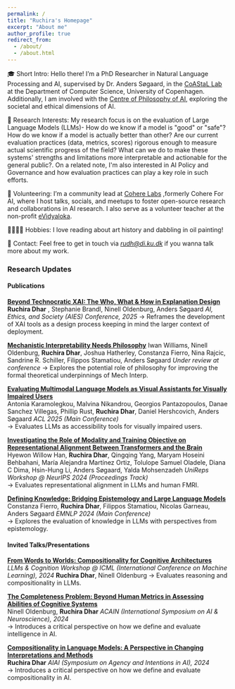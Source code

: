 ```yaml
---
permalink: /
title: "Ruchira's Homepage"
excerpt: "About me"
author_profile: true
redirect_from: 
  - /about/
  - /about.html
---
```



🎓 Short Intro: Hello there! I’m a PhD Researcher in Natural Language Processing and AI, supervised by Dr. Anders Søgaard, in the [CoAStaL Lab](https://coastalcph.github.io) at the Department of Computer Science, University of Copenhagen. Additionally, I am involved with the [Centre of Philosophy of AI](https://cpai.ku.dk/), exploring the societal and ethical dimensions of AI.

🧠 Research Interests: My research focus is on the evaluation of Large Language Models (LLMs)- How do we know if a model is "good" or "safe"? How do we know if a model is actually better than other? Are our current evaluation practices (data, metrics, scores) rigorous enough to measure actual scientific progress of the field? What can we do to make these systems' strengths and limitations more interpretable and actionable for the general public?. On a related note, I'm also interested in AI Policy and Governance and how evaluation practices can play a key role in such efforts.

👥 Volunteering: I’m a community lead at [Cohere Labs](https://cohere.com/research) ,formerly Cohere For AI, where I host talks, socials, and meetups to foster open-source research and collaborations in AI research. I also serve as a volunteer teacher at the non-profit [eVidyaloka](https://www.evidyaloka.org/).

🚶🏽‍♀️‍➡️ Hobbies: I love reading about art history and dabbling in oil painting!

📢 Contact: Feel free to get in touch via *rudh@di.ku.dk* if you wanna talk more about my work.


### Research Updates

#### Publications

**[Beyond Technocratic XAI: The Who, What & How in Explanation Design](https://arxiv.org/abs/2508.09231)**
**Ruchira Dhar** , Stephanie Brandl, Ninell Oldenburg, Anders Søgaard
*AI, Ethics, and Society (AIES) Conference, 2025*
→ Reframes the development of XAI tools as a design process keeping in mind the larger context of deployment.

**[Mechanistic Interpretability Needs Philosophy](https://arxiv.org/abs/2506.18852)**
Iwan Williams, Ninell Oldenburg, **Ruchira Dhar**, Joshua Hatherley, Constanza Fierro, Nina Rajcic, Sandrine R. Schiller, Filippos Stamatiou, Anders Søgaard
*Under review at conference*
→ Explores the potential role of philosophy for improving the formal theoretical underpinnings of Mech Interp.

**[Evaluating Multimodal Language Models as Visual Assistants for Visually Impaired Users](https://aclanthology.org/2025.acl-long.1260/)**  
Antonia Karamolegkou, Malvina Nikandrou, Georgios Pantazopoulos, Danae Sanchez Villegas, Phillip Rust, **Ruchira Dhar**, Daniel Hershcovich, Anders Søgaard
*ACL 2025 (Main Conference)*  
→ Evaluates LLMs as accessibility tools for visually impaired users.

**[Investigating the Role of Modality and Training Objective on Representational Alignment Between Transformers and the Brain](https://openreview.net/forum?id=t4CnKu6yXn#discussion)**  
Hyewon Willow Han, **Ruchira Dhar**, Qingqing Yang, Maryam Hoseini Behbahani, María Alejandra Martínez Ortiz, Tolulope Samuel Oladele, Diana C Dima, Hsin-Hung Li, Anders Søgaard, Yalda Mohsenzadeh
*UniReps Workshop @ NeurIPS 2024 (Proceedings Track)*  
→ Evaluates representational alignment in LLMs and human FMRI.

**[Defining Knowledge: Bridging Epistemology and Large Language Models](https://aclanthology.org/2024.emnlp-main.900/)**  
Constanza Fierro, **Ruchira Dhar**, Filippos Stamatiou, Nicolas Garneau, Anders Søgaard
*EMNLP 2024 (Main Conference)*  
→ Explores the evaluation of knowledge in LLMs with perspectives from epistemology.

#### Invited Talks/Presentations

**[From Words to Worlds: Compositionality for Cognitive Architectures](https://openreview.net/forum?id=2eA9b52PAW)**  
*LLMs & Cognition Workshop @ ICML (International Conference on Machine Learning), 2024* 
**Ruchira Dhar**, Ninell Oldenburg 
→ Evaluates reasoning and compositionality in LLMs.

**[The Completeness Problem: Beyond Human Metrics in Assessing Abilities of Cognitive Systems](https://acain2024.icas.events/symposium/)**  
Ninell Oldenburg, **Ruchira Dhar**
*ACAIN (International Symposium on AI & Neuroscience), 2024*  
→ Introduces a critical perspective on how we define and evaluate intelligence in AI.

**[Compositionality in Language Models: A Perspective in Changing Interpretations and Methods](https://ail-workshop.github.io/aiai-conference/program.html)**  
**Ruchira Dhar**
*AIAI (Symposium on Agency and Intentions in AI), 2024*  
→ Introduces a critical perspective on how we define and evaluate compositionality in AI.



